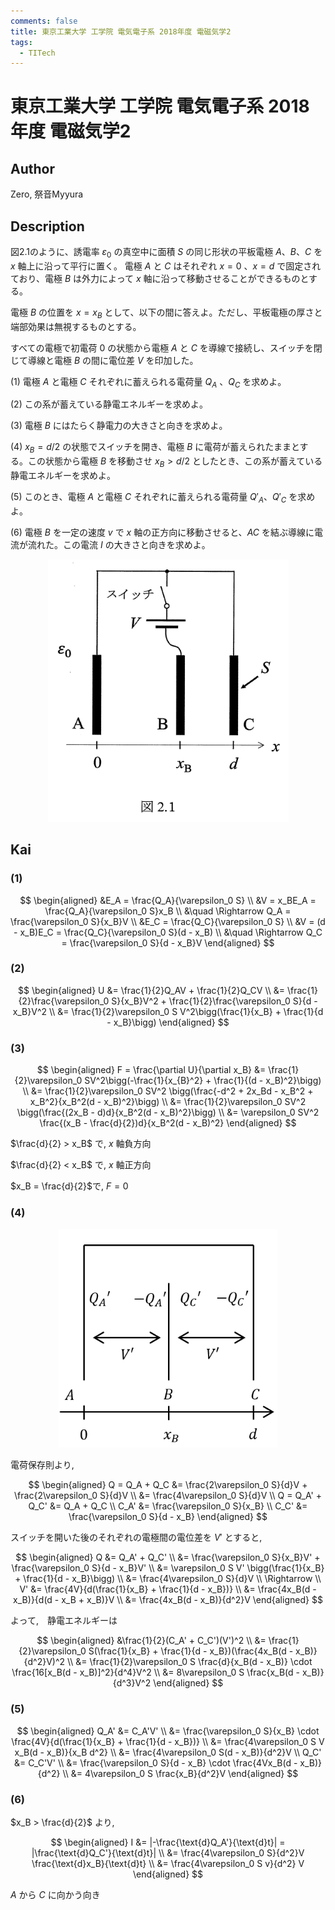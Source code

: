 ```yaml
---
comments: false
title: 東京工業大学 工学院 電気電子系 2018年度 電磁気学2
tags:
  - TITech
---
```

# 東京工業大学 工学院 電気電子系 2018年度 電磁気学2

## **Author**
Zero, 祭音Myyura

## **Description**
図2.1のように、誘電率 $\varepsilon_0$ の真空中に面積 $S$ の同じ形状の平板電極 $A、B、C$ を $x$ 軸上に沿って平行に置く。
電極 $A$ と $C$ はそれぞれ $x = 0$ 、$x = d$ で固定されており、電極 $B$ は外力によって $x$ 軸に沿って移動させることができるものとする。

電極 $B$ の位置を $x = x_B$ として、以下の間に答えよ。ただし、平板電極の厚さと端部効果は無視するものとする。

すべての電極で初電荷 0 の状態から電極 $A$ と $C$ を導線で接続し、スイッチを閉じて導線と電極 $B$ の間に電位差 $V$ を印加した。

(1) 電極 $A$ と電極 $C$ それぞれに蓄えられる電荷量 $Q_A$ 、$Q_C$ を求めよ。

(2) この系が蓄えている静電エネルギーを求めよ。

(3) 電極 $B$ にはたらく静電力の大きさと向きを求めよ。

(4) $x_B = d/2$ の状態でスイッチを開き、電極 $B$ に電荷が蓄えられたままとする。この状態から電極 $B$ を移動させ $x_B > d/2$ としたとき、この系が蓄えている静電エネルギーを求めよ。

(5) このとき、電極 $A$ と電極 $C$ それぞれに蓄えられる電荷量 $Q'_A$、$Q'_C$ を求めよ。

(6) 電極 $B$ を一定の速度 $v$ で $x$ 軸の正方向に移動させると、$AC$ を結ぶ導線に電流が流れた。この電流 $I$ の大きさと向きを求めよ。

<figure style="text-align:center;">
  <img src="https://raw.githubusercontent.com/Myyura/the_kai_project_assets/main/kakomonn/TITech/engineering/ee_2018_electromagnetism_2_p1.png" width="385" height="420" alt=""/>
</figure>

## **Kai**
### (1)

$$
\begin{aligned}
&E_A = \frac{Q_A}{\varepsilon_0 S} \\
&V = x_BE_A = \frac{Q_A}{\varepsilon_0 S}x_B \\
&\quad \Rightarrow Q_A = \frac{\varepsilon_0 S}{x_B}V \\
&E_C = \frac{Q_C}{\varepsilon_0 S} \\
&V = (d - x_B)E_C = \frac{Q_C}{\varepsilon_0 S}(d - x_B) \\
&\quad \Rightarrow Q_C = \frac{\varepsilon_0 S}{d - x_B}V
\end{aligned}
$$

### (2)

$$
\begin{aligned}
U &= \frac{1}{2}Q_AV + \frac{1}{2}Q_CV \\
&= \frac{1}{2}\frac{\varepsilon_0 S}{x_B}V^2 + \frac{1}{2}\frac{\varepsilon_0 S}{d - x_B}V^2 \\
&= \frac{1}{2}\varepsilon_0 S V^2\bigg(\frac{1}{x_B} + \frac{1}{d - x_B}\bigg)
\end{aligned}
$$

### (3)

$$
\begin{aligned}
F = \frac{\partial U}{\partial x_B} &= \frac{1}{2}\varepsilon_0 SV^2\bigg(-\frac{1}{x_{B}^2} + \frac{1}{(d - x_B)^2}\bigg) \\
&= \frac{1}{2}\varepsilon_0 SV^2 \bigg(\frac{-d^2 + 2x_Bd - x_B^2 + x_B^2}{x_B^2(d - x_B)^2}\bigg) \\
&= \frac{1}{2}\varepsilon_0 SV^2 \bigg(\frac{(2x_B - d)d}{x_B^2(d - x_B)^2}\bigg) \\
&= \varepsilon_0 SV^2 \frac{(x_B - \frac{d}{2})d}{x_B^2(d - x_B)^2}
\end{aligned}
$$

$\frac{d}{2} > x_B$ で, $x$ 軸負方向

$\frac{d}{2} < x_B$ で, $x$ 軸正方向

$x_B = \frac{d}{2}$で, $F = 0$

### (4)

<figure style="text-align:center;">
  <img src="https://raw.githubusercontent.com/Myyura/the_kai_project_assets/main/kakomonn/TITech/engineering/ee_2018_electromagnetism_2_p2.png" width="350" height="350" alt=""/>
</figure>

電荷保存則より,

$$
\begin{aligned}
Q = Q_A + Q_C &= \frac{2\varepsilon_0 S}{d}V + \frac{2\varepsilon_0 S}{d}V \\
&= \frac{4\varepsilon_0 S}{d}V \\
Q = Q_A' + Q_C' &= Q_A + Q_C \\
C_A' &= \frac{\varepsilon_0 S}{x_B} \\
C_C' &= \frac{\varepsilon_0 S}{d - x_B}
\end{aligned}
$$

スイッチを開いた後のそれぞれの電極間の電位差を $V'$ とすると,

$$
\begin{aligned}
Q &= Q_A' + Q_C' \\
&= \frac{\varepsilon_0 S}{x_B}V' + \frac{\varepsilon_0 S}{d - x_B}V' \\
&= \varepsilon_0 S V' \bigg(\frac{1}{x_B} + \frac{1}{d - x_B}\bigg) \\
&= \frac{4\varepsilon_0 S}{d}V \\
\Rightarrow \\
V' &= \frac{4V}{d(\frac{1}{x_B} + \frac{1}{d - x_B})} \\
&= \frac{4x_B(d - x_B)}{d(d - x_B + x_B)}V \\
&= \frac{4x_B(d - x_B)}{d^2}V
\end{aligned}
$$

よって,　静電エネルギーは

$$
\begin{aligned}
&\frac{1}{2}(C_A' + C_C')(V')^2 \\
&= \frac{1}{2}\varepsilon_0 S(\frac{1}{x_B} + \frac{1}{d - x_B})(\frac{4x_B(d - x_B)}{d^2}V)^2 \\ 
&= \frac{1}{2}\varepsilon_0 S \frac{d}{x_B(d - x_B)} \cdot \frac{16[x_B(d - x_B)]^2}{d^4}V^2 \\
&= 8\varepsilon_0 S \frac{x_B(d - x_B)}{d^3}V^2
\end{aligned}
$$

### (5)

$$
\begin{aligned}
Q_A' &= C_A'V' \\
&= \frac{\varepsilon_0 S}{x_B} \cdot \frac{4V}{d(\frac{1}{x_B} + \frac{1}{d - x_B})} \\
&= \frac{4\varepsilon_0 S V x_B(d - x_B)}{x_B d^2} \\
&= \frac{4\varepsilon_0 S(d - x_B)}{d^2}V \\
Q_C' &= C_C'V' \\
&= \frac{\varepsilon_0 S}{d - x_B} \cdot \frac{4Vx_B(d - x_B)}{d^2} \\
&= 4\varepsilon_0 S \frac{x_B}{d^2}V
\end{aligned}
$$

### (6)
$x_B > \frac{d}{2}$ より,

$$
\begin{aligned}
I &= |-\frac{\text{d}Q_A'}{\text{d}t}| = |\frac{\text{d}Q_C'}{\text{d}t}| \\
&= \frac{4\varepsilon_0 S}{d^2}V \frac{\text{d}x_B}{\text{d}t} \\
&= \frac{4\varepsilon_0 S v}{d^2} V
\end{aligned}
$$

$A$ から $C$ に向かう向き